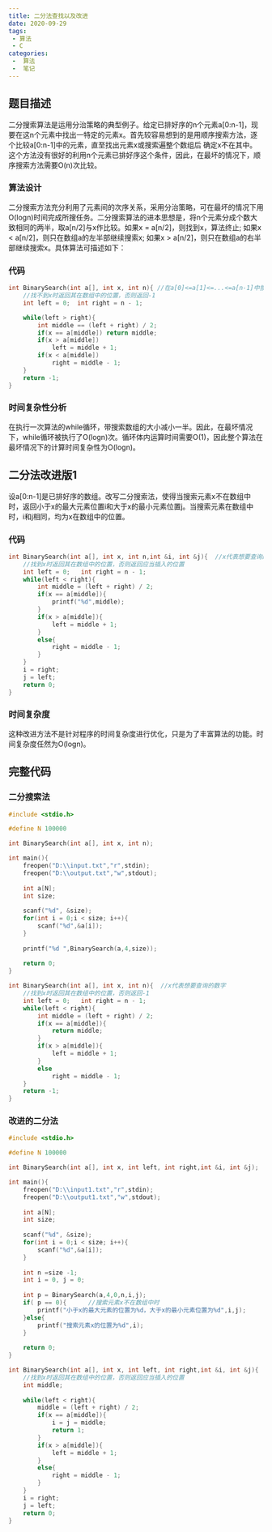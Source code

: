 ```yaml
---
title: 二分法查找以及改进
date: 2020-09-29
tags:
 - 算法
 - C
categories:
 -  算法
 -  笔记
---
```



## 题目描述
二分搜索算法是运用分治策略的典型例子。给定已排好序的n个元素a[0:n-1]，现要在这n个元素中找出一特定的元素x。首先较容易想到的是用顺序搜索方法，逐个比较a[0:n-1]中的元素，直至找出元素x或搜索遍整个数组后 确定x不在其中。这个方法没有很好的利用n个元素已排好序这个条件，因此，在最坏的情况下，顺序搜索方法需要O(n)次比较。


### 算法设计

二分搜索方法充分利用了元素间的次序关系，采用分治策略，可在最坏的情况下用O(logn)时间完成所搜任务。二分搜索算法的进本思想是，将n个元素分成个数大致相同的两半，取a[n/2]与x作比较。如果x = a[n/2]，则找到x，算法终止; 如果x < a[n/2]，则只在数组a的左半部继续搜索x; 如果x > a[n/2]，则只在数组a的右半部继续搜索x。具体算法可描述如下：

### 代码
```c
int BinarySearch(int a[], int x, int n){ //在a[0]<=a[1]<=...<=a[n-1]中搜索.
    //找不到x时返回其在数组中的位置，否则返回-1
    int left = 0;  int right = n - 1;

    while(left > right){
        int middle == (left + right) / 2;
        if(x == a[middle]) return middle;
        if(x > a[middle])
            left = middle + 1;
        if(x < a[middle])
            right = middle - 1;
    }
    return -1;
}
```

### 时间复杂性分析
在执行一次算法的while循环，带搜索数组的大小减小一半。因此，在最坏情况下，while循环被执行了O(logn)次。循环体内运算时间需要O(1)，因此整个算法在最坏情况下的计算时间复杂性为O(logn)。

## 二分法改进版1
设a[0:n-1]是已排好序的数组。改写二分搜索法，使得当搜索元素x不在数组中时，返回小于x的最大元素位置i和大于x的最小元素位置j。当搜索元素在数组中时，i和j相同，均为x在数组中的位置。

### 代码
```c
int BinarySearch(int a[], int x, int n,int &i, int &j){  //x代表想要查询的数字 
	//找到x时返回其在数组中的位置，否则返回应当插入的位置 
	int left = 0;   int right = n - 1;
	while(left < right){
		int middle = (left + right) / 2;
		if(x == a[middle]){
			printf("%d",middle);
		}
		if(x > a[middle]){
			left = middle + 1;
		}
		else{
			right = middle - 1;
		}
	}
	i = right;
	j = left;
	return 0;	
}
```
### 时间复杂度
这种改进方法不是针对程序的时间复杂度进行优化，只是为了丰富算法的功能。时间复杂度任然为O(logn)。


## 完整代码
### 二分搜索法
```c
#include <stdio.h>

#define N 100000

int BinarySearch(int a[], int x, int n);

int main(){
	freopen("D:\\input.txt","r",stdin);
    freopen("D:\\output.txt","w",stdout);
    
    int a[N];
    int size;
	
	scanf("%d", &size);
	for(int i = 0;i < size; i++){
		scanf("%d",&a[i]);
	}
	
	printf("%d ",BinarySearch(a,4,size));
	
	return 0;
}

int BinarySearch(int a[], int x, int n){  //x代表想要查询的数字 
	//找到x时返回其在数组中的位置，否则返回-1 
	int left = 0;   int right = n - 1;
	while(left < right){
		int middle = (left + right) / 2;
		if(x == a[middle]){
			return middle;
		}
		if(x > a[middle]){
			left = middle + 1;
		}
		else
			right = middle - 1;
	}
	return -1;
}
```

### 改进的二分法
```c
#include <stdio.h>

#define N 100000

int BinarySearch(int a[], int x, int left, int right,int &i, int &j);

int main(){
	freopen("D:\\input1.txt","r",stdin);
    freopen("D:\\output1.txt","w",stdout);
    
	int a[N];
    int size;
	
	scanf("%d", &size);
	for(int i = 0;i < size; i++){
		scanf("%d",&a[i]);
	}
	
	int n =size -1;	
	int i = 0, j = 0;
	
	int p = BinarySearch(a,4,0,n,i,j);
	if( p == 0){      //搜索元素x不在数组中时 
		printf("小于x的最大元素的位置为%d，大于x的最小元素位置为%d",i,j);
	}else{
		printf("搜索元素x的位置为%d",i);
	}
	
	return 0;
}

int BinarySearch(int a[], int x, int left, int right,int &i, int &j){  //x代表想要查询的数字 
	//找到x时返回其在数组中的位置，否则返回应当插入的位置 
	int middle;
	
	while(left < right){
		middle = (left + right) / 2;
		if(x == a[middle]){
			i = j = middle;
			return 1;
		}
		if(x > a[middle]){
			left = middle + 1;
		}
		else{
			right = middle - 1;
		}
	}
	i = right;
	j = left;
	return 0;	
}
```
